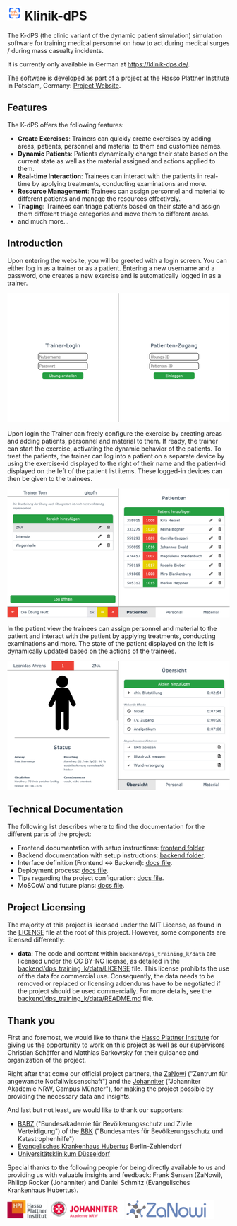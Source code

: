 # ![img.png](./frontend/public/favicon-32x32.png) Klinik-dPS
The K-dPS (the clinic variant of the dynamic patient simulation) simulation software for training medical personnel on how to act during medical 
surges / during mass casualty incidents. 

It is currently only available in German at https://klinik-dps.de/.

The software is developed as part of a project at the Hasso Plattner Institute in Potsdam, Germany: 
[Project Website](https://hpi.de/giese/teaching/bachelor-projects/digitale-simulationsuebungen-fuer-krankenhaeuser.html).

## Features
The K-dPS offers the following features:
- **Create Exercises**: Trainers can quickly create exercises by adding areas, patients, personnel and material to them and customize names.
- **Dynamic Patients**: Patients dynamically change their state based on the current state as well as the material assigned and actions applied to them.
- **Real-time Interaction**: Trainees can interact with the patients in real-time by applying treatments, conducting examinations and more.
- **Resource Management**: Trainees can assign personnel and material to different patients and manage the resources effectively.
- **Triaging**: Trainees can triage patients based on their state and assign them different triage categories and move them to different areas.
- and much more...

## Introduction
Upon entering the website, you will be greeted with a login screen. You can either log in as a trainer or as a patient. Entering a new username 
and a password, one creates a new exercise and is automatically logged in as a trainer. 

![img.png](docs/login.png)

Upon login the Trainer can freely configure the exercise by creating areas and adding patients, personnel and material to them.
If ready, the trainer can start the exercise, activating the dynamic behavior of the patients. To treat the patients, the trainer can log 
into a patient on a separate device by using the exercise-id displayed to the right of their name and the patient-id displayed on the left of 
the patient list items. These logged-in devices can then be given to the trainees.

![img_1.png](docs/trainer.png)

In the patient view the trainees can assign personnel and material to the patient and interact with the patient by applying treatments, conducting 
examinations and more. The state of the patient displayed on the left is dynamically updated based on the actions of the trainees.

![img_2.png](docs/patient.png)

## Technical Documentation
The following list describes where to find the documentation for the different parts of the project:
- Frontend documentation with setup instructions: [frontend folder](./frontend/README.md).
- Backend documentation with setup instructions: [backend folder](./backend/README.md).
- Interface definition (Frontend <-> Backend): [docs file](./docs/interface-definition.md).
- Deployment process: [docs file](./docs/deployment-process.md).
- Tips regarding the project configuration: [docs file](./docs/configuration-tips.md).
- MoSCoW and future plans: [docs file](./docs/moscow.md).

## Project Licensing
The majority of this project is licensed under the MIT License, as found in the [LICENSE](./LICENSE) file at the root of this project. However, 
some components are licensed differently:

- **data**: The code and content within `backend/dps_training_k/data` are licensed under the CC BY-NC license, as detailed in the 
  [backend/dps_training_k/data/LICENSE](./backend/dps_training_k/data/LICENSE) file. This license prohibits the use of the data for commercial use.
  Consequently, the data needs to be removed or replaced or licensing addendums have to be negotiated if the project should be used commercially. For 
  more details, see the [backend/dps_training_k/data/README.md](./backend/dps_training_k/data/README.md) file.


## Thank you
First and foremost, we would like to thank the [Hasso Plattner Institute](https://hpi.de/) for giving us the opportunity to work on this project as well as our 
supervisors Christian Schäffer and Matthias Barkowsky for their guidance and organization of the project.

Right after that come our official project partners, the [ZaNowi](https://zanowi.de/) ("Zentrum für angewandte Notfallwissenschaft") and the 
[Johanniter](https://www.johanniter.de/bildungseinrichtungen/johanniter-akademie/johanniter-akademie-nordrhein-westfalen/standorte-der-akademie-in-nordrhein-westfalen/campus-muenster/) 
("Johanniter Akademie NRW, Campus Münster"), for making the project possible by providing the necessary data and insights.

And last but not least, we would like to thank our supporters: 
- [BABZ](https://www.bbk.bund.de/DE/Themen/Akademie-BABZ/akademie-babz_node.html) ("Bundesakademie für Bevölkerungsschutz und Zivile Verteidigung")
  of the [BBK](https://www.bbk.bund.de/DE/Home/home_node.html) ("Bundesamtes für Bevölkerungsschutz und Katastrophenhilfe")
- [Evangelisches Krankenhaus Hubertus](https://www.johannesstift-diakonie.de/medizinische-versorgung/evangelisches-krankenhaus-hubertus) 
  Berlin-Zehlendorf
- [Universitätsklinikum Düsseldorf](https://www.uniklinik-duesseldorf.de/)

Special thanks to the following people for being directly available to us and providing us with valuable insights and feedback: Frank Sensen 
(ZaNowi), Philipp Rocker (Johanniter) and Daniel Schmitz (Evangelisches Krankenhaus Hubertus).

![](./docs/hpi_logo.png)
![](./docs/johanniter_logo.png)
![](./docs/zanowi_logo.png)